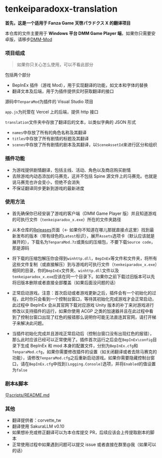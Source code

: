 # tenkeiparadoxx-translation

**首先，这是一个适用于 Fanza Game 天啓パラドクス X 的翻译项目**

本仓库的文件主要用于 **Windows 平台 DMM Game Player 端**，如果你只需要安卓版，请移步[DMM-Mod](https://github.com/anosu/DMM-Mod)

### 项目组成

> 如果你只关心怎么使用，可以不看此部分

包括两个部分

-   BepInEx 插件（游戏 Mod），用于实现翻译的功能，如文本和字体的替换
-   翻译文本及后端，用于为插件提供实时获取翻译的接口

源码中`TenparaMod`为插件的 Visual Studio 项目

`app.js`为托管在 Vercel 上的后端，提供 http 接口

`translation`文件夹中存放了翻译后的文本，以类似字典的 JSON 形式

-   `names`中存放了所有的角色名称及其翻译
-   `titles`中存放了所有剧情的标题及其翻译
-   `scenes`中存放了所有剧情的剧本及其翻译，以`SceneAssetId`来进行区分和组织

### 插件功能

-   为游戏提供剧情翻译，包括主线、活动、角色以及商店购买剧情
-   去除游戏内动态添加的马赛克，这并不包括 Spine 源文件上的马赛克。也就是说马赛克也许会变小，但绝不会消失
-   不保证翻译同步更新到游戏的最新进度

### 使用方法

-   首先确保你已经安装了游戏的客户端（DMM Game Player 版）并且知道游戏的可执行文件（`tenkeiparadox_x.exe`）所在的文件夹路径

-   从本仓库的[Releases](https://github.com/anosu/tenkeiparadoxx-translation/releases)页面（← 如果你不知道在哪儿那就直接点这里）找到最新发布的版本（带有绿色的`Latest`标识），展开`Assets`选项卡（默认应该就是展开的），下载名为`TenparaMod.7z`或类似的压缩包，不要下载`Source code`，那是源码

-   将下载的压缩包解压你会得到`winhttp.dll`，`BepInEx`等文件和文件夹，将所有这些文件复制（或直接解压）到与游戏的可执行文件（`tenkeiparadox_x.exe`）相同的目录，你的`BepInEx`文件夹、`winhttp.dll`文件以及`tenkeiparadox_x.exe`应该在同一个目录下。如果你之前下载过旧版本可以先将旧版本删除或者直接全部覆盖（如果后面没问题的话）

-   正常启动游戏。注意：首次启动或者游戏更新之后，插件会有一个初始化的过程，此时你只会看到一个控制台窗口，等待其初始化完成游戏才会正常启动，此过程中 BepInEx 会从其官网下载对应游戏 Unity 版本的补丁来对游戏进行修改以支持插件的运行，如果你使用 ACGP 之类的加速器并且在此过程中看到了控制台窗口出现了红色的报错那么说明你可能无法直连其官网，请打开梯子来解决此问题。

-   当插件初始化完成并且游戏正常启动后（控制台窗口没有出现红色的报错），那么此时应该已经可以正常使用了。插件首次运行之后会在`BepInEx\config`目录下生成 BepInEx 和 mod 本身的配置文件，分别为`BepInEx.cfg`和`TenparaMod.cfg`，如果你需要修改插件的设置（如关闭翻译或者去除马赛克的功能），请修改`TenparaMod.cfg`之后重新启动游戏。如果你需要隐藏控制台窗口，请在`BepInEx.cfg`中找到`[Logging.Console]`选项，并将`Enabled`的值设置为`false`

### 剧本&脚本

见[scripts/README.md](https://github.com/anosu/tenkeiparadoxx-translation/tree/main/scripts/README.md)

### 其他

-   翻译提供者：corvette_tw
-   翻译使用 SakuraLLM v0.10
-   如果想补充或修正翻译可以为本仓库提交 PR，后续应该会上传提取剧本的脚本
-   正常使用过程中如果遇到问题可以提交 issue 或者直接在群里@我（如果可以的话）
